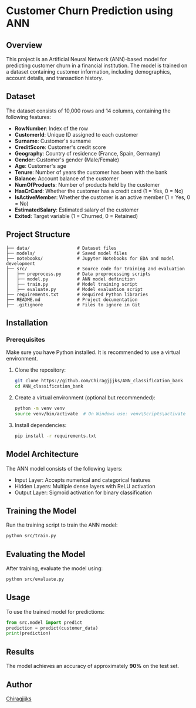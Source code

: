 # Customer Churn Prediction using ANN

## Overview

This project is an Artificial Neural Network (ANN)-based model for predicting customer churn in a financial institution. The model is trained on a dataset containing customer information, including demographics, account details, and transaction history.

## Dataset

The dataset consists of 10,000 rows and 14 columns, containing the following features:

- **RowNumber**: Index of the row
- **CustomerId**: Unique ID assigned to each customer
- **Surname**: Customer's surname
- **CreditScore**: Customer's credit score
- **Geography**: Country of residence (France, Spain, Germany)
- **Gender**: Customer's gender (Male/Female)
- **Age**: Customer's age
- **Tenure**: Number of years the customer has been with the bank
- **Balance**: Account balance of the customer
- **NumOfProducts**: Number of products held by the customer
- **HasCrCard**: Whether the customer has a credit card (1 = Yes, 0 = No)
- **IsActiveMember**: Whether the customer is an active member (1 = Yes, 0 = No)
- **EstimatedSalary**: Estimated salary of the customer
- **Exited**: Target variable (1 = Churned, 0 = Retained)

## Project Structure

```
├── data/                  # Dataset files
├── models/                # Saved model files
├── notebooks/             # Jupyter Notebooks for EDA and model development
├── src/                   # Source code for training and evaluation
│   ├── preprocess.py      # Data preprocessing scripts
│   ├── model.py           # ANN model definition
│   ├── train.py           # Model training script
│   ├── evaluate.py        # Model evaluation script
├── requirements.txt       # Required Python libraries
├── README.md              # Project documentation
├── .gitignore             # Files to ignore in Git
```

## Installation

### Prerequisites

Make sure you have Python installed. It is recommended to use a virtual environment.

1. Clone the repository:
   ```sh
   git clone https://github.com/Chiragjjjks/ANN_classification_bank
   cd ANN_classification_bank
   ```
2. Create a virtual environment (optional but recommended):
   ```sh
   python -m venv venv
   source venv/bin/activate  # On Windows use: venv\Scripts\activate
   ```
3. Install dependencies:
   ```sh
   pip install -r requirements.txt
   ```

## Model Architecture

The ANN model consists of the following layers:

- Input Layer: Accepts numerical and categorical features
- Hidden Layers: Multiple dense layers with ReLU activation
- Output Layer: Sigmoid activation for binary classification

## Training the Model

Run the training script to train the ANN model:

```sh
python src/train.py
```

## Evaluating the Model

After training, evaluate the model using:

```sh
python src/evaluate.py
```

## Usage

To use the trained model for predictions:

```python
from src.model import predict
prediction = predict(customer_data)
print(prediction)
```

## Results

The model achieves an accuracy of approximately **90%** on the test set.

## Author

[Chiragjjjks]([https://github.com/your-username/](https://github.com/Chiragjjjks))

